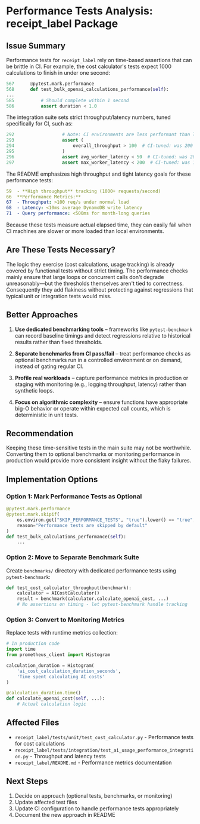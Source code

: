 # Performance Tests Analysis: receipt_label Package

## Issue Summary
Performance tests for `receipt_label` rely on time-based assertions that can be brittle in CI. For example, the cost calculator's tests expect 1000 calculations to finish in under one second:

```python
567      @pytest.mark.performance
568      def test_bulk_openai_calculations_performance(self):
...
585          # Should complete within 1 second
586          assert duration < 1.0
```

The integration suite sets strict throughput/latency numbers, tuned specifically for CI, such as:

```python
292                  # Note: CI environments are less performant than local development
293                  assert (
294                      overall_throughput > 100  # CI-tuned: was 200
295                  )
296                  assert avg_worker_latency < 50  # CI-tuned: was 20
297                  assert max_worker_latency < 200  # CI-tuned: was 100
```

The README emphasizes high throughput and tight latency goals for these performance tests:

```yaml
59  - **High throughput** tracking (1000+ requests/second)
66  **Performance Metrics:**
67  - Throughput: >100 req/s under normal load
68  - Latency: <10ms average DynamoDB write latency
71  - Query performance: <500ms for month-long queries
```

Because these tests measure actual elapsed time, they can easily fail when CI machines are slower or more loaded than local environments.

## Are These Tests Necessary?

The logic they exercise (cost calculations, usage tracking) is already covered by functional tests without strict timing. The performance checks mainly ensure that large loops or concurrent calls don't degrade unreasonably—but the thresholds themselves aren't tied to correctness. Consequently they add flakiness without protecting against regressions that typical unit or integration tests would miss.

## Better Approaches

1. **Use dedicated benchmarking tools** – frameworks like `pytest-benchmark` can record baseline timings and detect regressions relative to historical results rather than fixed thresholds.

2. **Separate benchmarks from CI pass/fail** – treat performance checks as optional benchmarks run in a controlled environment or on demand, instead of gating regular CI.

3. **Profile real workloads** – capture performance metrics in production or staging with monitoring (e.g., logging throughput, latency) rather than synthetic loops.

4. **Focus on algorithmic complexity** – ensure functions have appropriate big-O behavior or operate within expected call counts, which is deterministic in unit tests.

## Recommendation

Keeping these time-sensitive tests in the main suite may not be worthwhile. Converting them to optional benchmarks or monitoring performance in production would provide more consistent insight without the flaky failures.

## Implementation Options

### Option 1: Mark Performance Tests as Optional
```python
@pytest.mark.performance
@pytest.mark.skipif(
    os.environ.get("SKIP_PERFORMANCE_TESTS", "true").lower() == "true",
    reason="Performance tests are skipped by default"
)
def test_bulk_calculations_performance(self):
    ...
```

### Option 2: Move to Separate Benchmark Suite
Create `benchmarks/` directory with dedicated performance tests using `pytest-benchmark`:

```python
def test_cost_calculator_throughput(benchmark):
    calculator = AICostCalculator()
    result = benchmark(calculator.calculate_openai_cost, ...)
    # No assertions on timing - let pytest-benchmark handle tracking
```

### Option 3: Convert to Monitoring Metrics
Replace tests with runtime metrics collection:

```python
# In production code
import time
from prometheus_client import Histogram

calculation_duration = Histogram(
    'ai_cost_calculation_duration_seconds',
    'Time spent calculating AI costs'
)

@calculation_duration.time()
def calculate_openai_cost(self, ...):
    # Actual calculation logic
```

## Affected Files
- `receipt_label/tests/unit/test_cost_calculator.py` - Performance tests for cost calculations
- `receipt_label/tests/integration/test_ai_usage_performance_integration.py` - Throughput and latency tests
- `receipt_label/README.md` - Performance metrics documentation

## Next Steps
1. Decide on approach (optional tests, benchmarks, or monitoring)
2. Update affected test files
3. Update CI configuration to handle performance tests appropriately
4. Document the new approach in README
